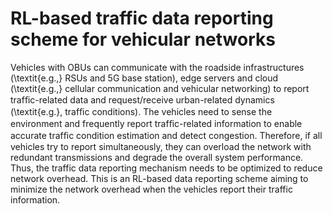 # RL-based traffic data reporting scheme for vehicular networks
Vehicles with OBUs can communicate with the roadside infrastructures (\textit{e.g.,} RSUs and 5G base station), edge servers and cloud (\textit{e.g.,} cellular communication and vehicular networking) to report trafﬁc-related data and request/receive urban-related dynamics (\textit{e.g.}, trafﬁc conditions). 
The vehicles need to sense the environment and frequently report trafﬁc-related information to enable accurate trafﬁc condition estimation and detect congestion. Therefore, if all vehicles try to report simultaneously, they can overload the network with redundant transmissions and degrade the overall system performance. 
Thus, the traffic data reporting mechanism needs to be optimized to reduce network overhead. This is an RL-based data reporting scheme aiming to minimize the network overhead when the vehicles report their traffic information.
